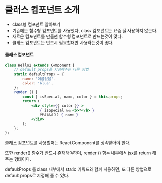 # 클래스 컴포넌트 소개
- class형 컴포넌트 알아보기
- 기존에는 함수형 컴포넌트를 사용했다, class 컴포넌트는 요즘 잘 사용하지 않는다.
- 새로운 컴포넌트를 만들땐 함수형 컴포넌트로 만드는것이 맞다.
- 클래스 컴포넌트는 반드시 필요할때만 사용하는것이 좋다.

#### 클래스 컴포넌트

```jsx
class Hello2 extends Component {
    // default props를 지정해주는 다른 방법 
    static defaultProps = {
        name: '이름없음',
        color: 'blue',
    };
    render () {
        const { isSpecial, name, color } = this.props;
        return (
            <div style={{ color }} >
                { isSpecial && <b>*</b> }
                안녕하세요? { name }
            </div>
        );
    };
};
```

클래스 컴포넌트를 사용할때는 React.Component를 상속받아야 한다.

또한 render() 함수가 반드시 존재해야하며, render () 함수 내부에서 jsx를 return 해주는 형태이다.

defaultProps 를 class 내부에서 static 키워드와 함께 사용하면, 또 다른 방법으로 default props로 지정해 줄 수 있다.